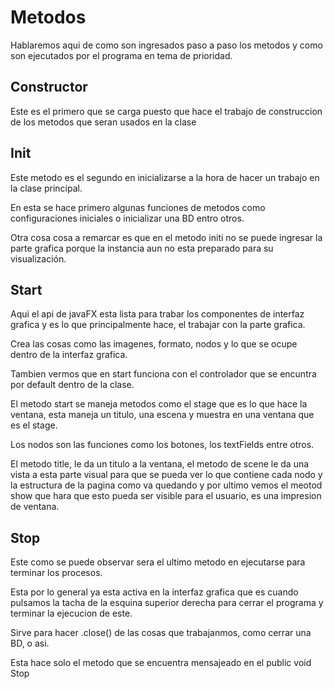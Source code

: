 # Metodos
Hablaremos aqui de como son ingresados paso a paso los metodos y como son ejecutados por el programa en tema de prioridad.

## Constructor
Este es el primero que se carga puesto que hace el trabajo de construccion de los metodos que seran usados en la clase

## Init
Este metodo es el segundo en inicializarse a la hora de hacer un trabajo en la clase principal.

En esta se hace primero algunas funciones de metodos como configuraciones iniciales o inicializar una BD entro otros.

Otra cosa cosa a remarcar es que en el metodo initi no se puede ingresar la parte grafica porque la instancia aun no esta preparado para su visualización.

## Start
Aqui el api de javaFX esta lista para trabar los componentes de interfaz grafica y es lo que principalmente hace, el trabajar con la parte grafica.

Crea las cosas como las imagenes, formato, nodos y lo que se ocupe dentro de la interfaz grafica.

Tambien vermos que en start funciona con el controlador que se encuntra por default dentro de la clase.

El metodo start se maneja metodos como el stage que es lo que hace la ventana, esta maneja un titulo, una escena y muestra en una ventana que es el stage.

Los nodos son las funciones como los botones, los textFields entre otros.

El metodo title, le da un titulo a la ventana, el metodo de scene le da una vista a esta parte visual para que se pueda ver lo que contiene cada nodo y la estructura de la pagina como va quedando y por ultimo vemos el meotod show que hara que esto pueda ser visible para el usuario, es una impresion de ventana.

## Stop
Este como se puede observar sera el ultimo metodo en ejecutarse para terminar los procesos.

Esta por lo general ya esta activa en la interfaz grafica que es cuando pulsamos la tacha de la esquina superior derecha para cerrar el programa y terminar la ejecucion de este.

Sirve para hacer .close() de las cosas que trabajanmos, como cerrar una BD, o asi.

Esta hace solo el metodo que se encuentra mensajeado en el public void Stop


